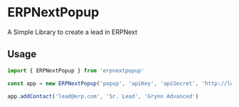 # ERPNextPopup

A Simple Library to create a lead in ERPNext

## Usage

```js
import { ERPNextPopup } from 'erpnextpopup'

const app = new ERPNextPopup('popup', 'apiKey', 'apiSecret', 'http://localhost:8080')

app.addContact('lead@erp.com', 'Sr. Lead', 'Grynn Advanced')

```
